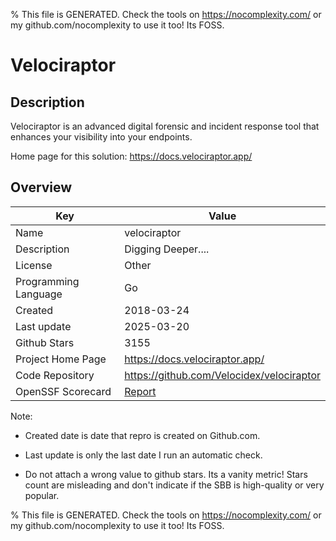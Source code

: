 
% This file is GENERATED. Check the tools on https://nocomplexity.com/ or my github.com/nocomplexity to use it too! Its FOSS. 

# Velociraptor

## Description 

Velociraptor is an advanced digital forensic and incident response tool that enhances your visibility into your endpoints.

Home page for this solution: https://docs.velociraptor.app/ 

## Overview 

| Key | Value |
| --- | --- |
| Name | velociraptor |
| Description | Digging Deeper.... |
| License | Other |
| Programming Language | Go |
| Created | 2018-03-24 |
| Last update | 2025-03-20 |
| Github Stars | 3155 |
| Project Home Page | https://docs.velociraptor.app/ |
| Code Repository | https://github.com/Velocidex/velociraptor |
| OpenSSF Scorecard | [Report](https://securityscorecards.dev/viewer/?uri=github.com/Velocidex/velociraptor) |

Note:
 - Created date is date that repro is created on Github.com. 

- Last update is only the last date I run an automatic check. 

- Do not attach a wrong value to github stars. Its a vanity metric! Stars count are misleading and 
don't indicate if the SBB is high-quality or very popular.

% This file is GENERATED. Check the tools on https://nocomplexity.com/ or my github.com/nocomplexity to use it too! Its FOSS. 

